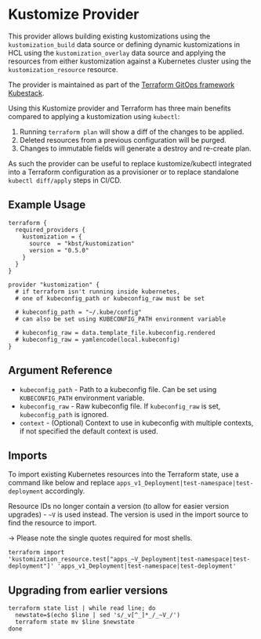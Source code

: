 # Kustomize Provider

This provider allows building existing kustomizations using the `kustomization_build` data source or defining
dynamic kustomizations in HCL using the `kustomization_overlay` data source and applying the resources from
either kustomization against a Kubernetes cluster using the `kustomization_resource` resource.

The provider is maintained as part of the [Terraform GitOps framework Kubestack](https://www.kubestack.com/).

Using this Kustomize provider and Terraform has three main benefits compared to applying a kustomization using `kubectl`:

1. Running `terraform plan` will show a diff of the changes to be applied.
1. Deleted resources from a previous configuration will be purged.
1. Changes to immutable fields will generate a destroy and re-create plan.

As such the provider can be useful to replace kustomize/kubectl integrated into a Terraform configuration as a provisioner or to replace standalone `kubectl diff/apply` steps in CI/CD.

## Example Usage

```hcl
terraform {
  required_providers {
    kustomization = {
      source  = "kbst/kustomization"
      version = "0.5.0"
    }
  }
}

provider "kustomization" {
  # if terraform isn't running inside kubernetes,
  # one of kubeconfig_path or kubeconfig_raw must be set

  # kubeconfig_path = "~/.kube/config"
  # can also be set using KUBECONFIG_PATH environment variable

  # kubeconfig_raw = data.template_file.kubeconfig.rendered
  # kubeconfig_raw = yamlencode(local.kubeconfig)
}

```

## Argument Reference

- `kubeconfig_path` - Path to a kubeconfig file. Can be set using `KUBECONFIG_PATH` environment variable.
- `kubeconfig_raw` - Raw kubeconfig file. If `kubeconfig_raw` is set, `kubeconfig_path` is ignored.
- `context` - (Optional) Context to use in kubeconfig with multiple contexts, if not specified the default context is used.

## Imports

To import existing Kubernetes resources into the Terraform state, use a command like below and replace `apps_v1_Deployment|test-namespace|test-deployment` accordingly.

Resource IDs no longer contain a version (to allow for easier version upgrades) - `~V` is used
instead. The version is used in the import source to find the resource to import.

-> Please note the single quotes required for most shells.

```
terraform import 'kustomization_resource.test["apps_~V_Deployment|test-namespace|test-deployment"]' 'apps_v1_Deployment|test-namespace|test-deployment'
```

## Upgrading from earlier versions

```
terraform state list | while read line; do
  newstate=$(echo $line | sed 's/_v[^_]*_/_~V_/')
  terraform state mv $line $newstate
done
```